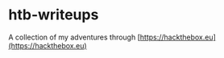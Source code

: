 # htb-writeups

A collection of my adventures through [https://hackthebox.eu](https://hackthebox.eu)

